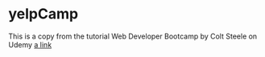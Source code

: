 # yelpCamp
This is a copy from the tutorial Web Developer Bootcamp by Colt Steele on Udemy
[a link](https://www.udemy.com/the-web-developer-bootcamp/learn/v4/overview)

